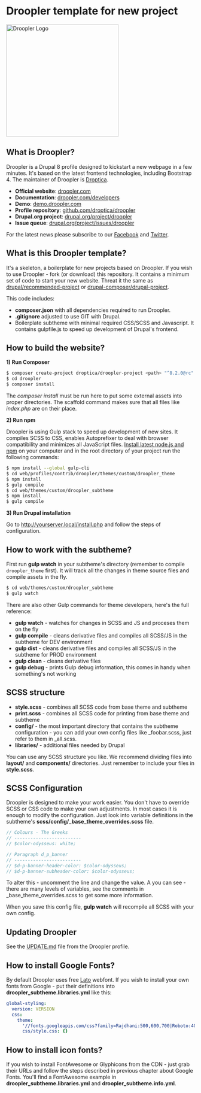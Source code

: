 # Droopler template for new project #
<img src="https://demo.droopler.com/themes/custom/droopler_subtheme/logo.svg" width=300 alt="Droopler Logo" />

## What is Droopler? ##
Droopler is a Drupal 8 profile designed to kickstart a new webpage in a few minutes. It's based on the latest frontend technologies, including Bootstrap 4. The maintainer of Droopler is [Droptica](https://droptica.com).

* **Official website**: [droopler.com](https://droopler.com)
* **Documentation**: [droopler.com/developers](https://droopler.com/developers)
* **Demo**: [demo.droopler.com](https://demo.droopler.com)
* **Profile repository**: [github.com/droptica/droopler](https://github.com/droptica/droopler)
* **Drupal.org project**: [drupal.org/project/droopler](https://www.drupal.org/project/droopler)
* **Issue queue**: [drupal.org/project/issues/droopler](https://www.drupal.org/project/issues/droopler)

For the latest news please subscribe to our [Facebook](https://www.facebook.com/Droopler/) and [Twitter](https://twitter.com/DrooplerCMS).

## What is this Droopler template? ##
It's a skeleton, a boilerplate for new projects based on Droopler. If you wish to use Droopler - fork (or download) this repository. It contains a minimum set of code to start your new website. Threat it the same as [drupal/recommended-project](https://github.com/drupal/recommended-project) or [drupal-composer/drupal-project](https://github.com/drupal-composer/drupal-project).

This code includes:

- **composer.json** with all dependencies required to run Droopler.
- **.gitignore** adjusted to use GIT with Drupal.
- Boilerplate subtheme with minimal required CSS/SCSS and Javascript. It contains gulpfile.js to speed up development of Drupal's frontend.

## How to build the website? ##

**1) Run Composer**

```sh
$ composer create-project droptica/droopler-project <path> "^8.2.0@rc"
$ cd droopler
$ composer install
```

The *composer install* must be run here to put some external assets into proper directories. The scaffold command makes sure that all files like *index.php* are on their place.

**2) Run npm**

Droopler is using Gulp stack to speed up development of new sites. It compiles SCSS to CSS, enables Autoprefixer to deal with browser compatibility and minimizes all JavaScript files. [Install latest node.js and npm](https://nodejs.org/en/download/) on your computer and in the root directory of your project run the following commands:

```sh
$ npm install --global gulp-cli
$ cd web/profiles/contrib/droopler/themes/custom/droopler_theme
$ npm install
$ gulp compile
$ cd web/themes/custom/droopler_subtheme
$ npm install
$ gulp compile
```

**3) Run Drupal installation**

Go to http://yourserver.local/install.php and follow the steps of configuration.

## How to work with the subtheme? ##

First run **gulp watch** in your subtheme's directory (remember to compile `droopler_theme` first). It will track all the changes in theme source files and compile assets in the fly.

```sh
$ cd web/themes/custom/droopler_subtheme
$ gulp watch
```

There are also other Gulp commands for theme developers, here's the full reference:

 - **gulp watch** - watches for changes in SCSS and JS and proceses them on the fly
 - **gulp compile** - cleans derivative files and compiles all SCSS/JS in the subtheme for DEV environment
 - **gulp dist** - cleans derivative files and compiles all SCSS/JS in the subtheme for PROD environment
 - **gulp clean** - cleans derivative files
 - **gulp debug** - prints Gulp debug information, this comes in handy when something's not working

## SCSS structure ##

 - **style.scss** - combines all SCSS code from base theme and subtheme
 - **print.scss** - combines all SCSS code for printing from base theme and subtheme
 - **config/** - the most important directory that contains the subtheme configuration - you can add your own config files like _foobar.scss, just refer to them in _all.scss.
 - **libraries/** - additional files needed by Drupal

You can use any SCSS structure you like. We recommend dividing files into **layout/** and **components/** directories. Just remember to include your files in **style.scss**.

## SCSS Configuration ##

Droopler is designed to make your work easier. You don't have to override SCSS or CSS code to make your own adjustments. In most cases it is enough to modify the configuration. Just look into variable definitions in the subtheme's **scss/config/_base_theme_overrides.scss** file.

```scss
// Colours - The Greeks
// -------------------------
// $color-odysseus: white;

// Paragraph d_p_banner
// -------------------------
// $d-p-banner-header-color: $color-odysseus;
// $d-p-banner-subheader-color: $color-odysseus;
```

To alter this - uncomment the line and change the value. A you can see - there are many levels of variables, see the comments in _base_theme_overrides.scss to get some more information.

When you save this config file, **gulp watch** will recompile all SCSS with your own config.

## Updating Droopler ##

See the [UPDATE.md](https://github.com/droptica/droopler/blob/master/UPDATE.md) file from the Droopler profile.

## How to install Google Fonts? ##

By default Droopler uses free [Lato](http://www.latofonts.com/) webfont. If you wish to install your own fonts from Google - put their definitions into **droopler_subtheme.libraries.yml** like this:

```yaml
global-styling:
  version: VERSION
  css:
    theme:
      '//fonts.googleapis.com/css?family=Rajdhani:500,600,700|Roboto:400,700&subset=latin-ext': { type: external, minified: true }
      css/style.css: {}
```

## How to install icon fonts? ##

If you wish to install FontAwesome or Glyphicons from the CDN - just grab their URLs and follow the steps described in previous chapter about Google Fonts. You'll find a FontAwesome example in **droopler_subtheme.libraries.yml** and **droopler_subtheme.info.yml**.
